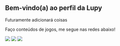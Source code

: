 ## Bem-vindo(a) ao perfil da Lupy
<p> Futuramente adicionará coisas </p>

Faço conteúdos de jogos, me segue nas redes abaixo!
 
<div> 
  <a href="[https://www.youtube.com/@Lupy__]" target="_blank"><img src="https://img.shields.io/badge/YouTube-FF0000?style=for-the-badge&logo=youtube&logoColor=white" target="_blank"></a>
  <a href="[https://discord.gg/bD6PSVw8FS]" target="_blank"><img src="https://img.shields.io/badge/Discord-7289DA?style=for-the-badge&logo=discord&logoColor=white" target="_blank"></a> 
  <a href = [https://www.twitch.tv/lupy__]"><img src="https://img.shields.io/badge/twitch-A020F0?style=for-the-badge&logo=twitch&logoColor=white" target="_blank"></a>
  </div>

<!--
**Lupyeah/Lupyeah** is a ✨ _special_ ✨ repository because its `README.md` (this file) appears on your GitHub profile.

Here are some ideas to get you started:

- 🔭 I’m currently working on ...
- 🌱 I’m currently learning ...
- 👯 I’m looking to collaborate on ...
- 🤔 I’m looking for help with ...
- 💬 Ask me about ...
- 📫 How to reach me: ...
- 😄 Pronouns: ...
- ⚡ Fun fact: ...
-->

